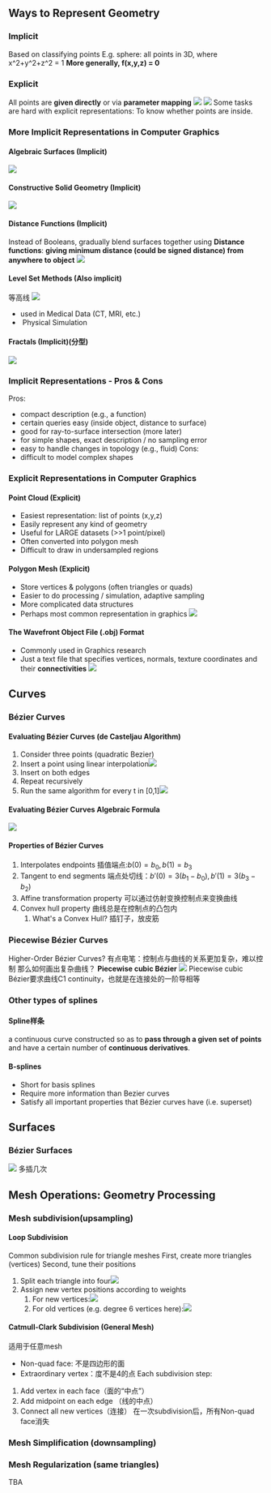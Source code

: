 ## Ways to Represent Geometry
### Implicit
Based on classifying points
E.g. sphere: all points in 3D, where x^2+y^2+z^2 = 1
**More generally, f(x,y,z) = 0**
### Explicit
All points are **given directly** or via **parameter mapping**
![](../../img/Pasted%20image%2020240802011638.png)
![](../../img/Pasted%20image%2020240802011655.png)
Some tasks are hard with explicit representations: To know whether points are inside.

### More Implicit Representations in Computer Graphics
#### Algebraic Surfaces (Implicit)
![](../../img/Pasted%20image%2020240802013733.png)
#### Constructive Solid Geometry (Implicit)
![](../../img/Pasted%20image%2020240802013746.png)
#### Distance Functions (Implicit)
Instead of Booleans, gradually blend surfaces together using **Distance functions**: **giving minimum distance (could be signed distance) from anywhere to object**
![](../../img/Pasted%20image%2020240802013920.png)
#### Level Set Methods (Also implicit)
等高线
![](../../img/Pasted%20image%2020240802014000.png)
- used in Medical Data (CT, MRI, etc.)
-  Physical Simulation
#### Fractals (Implicit)(分型)
![](../../img/Pasted%20image%2020240802014100.png)
### Implicit Representations - Pros & Cons
Pros:
- compact description (e.g., a function)
- certain queries easy (inside object, distance to surface)
- good for ray-to-surface intersection (more later) 
- for simple shapes, exact description / no sampling error 
- easy to handle changes in topology (e.g., fluid) 
Cons:
- difficult to model complex shapes
### Explicit Representations in Computer Graphics
#### Point Cloud (Explicit)
- Easiest representation: list of points (x,y,z)
- Easily represent any kind of geometry
- Useful for LARGE datasets (>>1 point/pixel)
- Often converted into polygon mesh
- Difficult to draw in undersampled regions
#### Polygon Mesh (Explicit)
- Store vertices & polygons (often triangles or quads)
- Easier to do processing / simulation, adaptive sampling
- More complicated data structures
- Perhaps most common representation in graphics
![](../../img/Pasted%20image%2020240802014555.png)
#### The Wavefront Object File (.obj) Format
- Commonly used in Graphics research
- Just a text file that specifies vertices, normals, texture coordinates and their **connectivities**
![](../../img/Pasted%20image%2020240802014627.png)

## Curves
### Bézier Curves
#### Evaluating Bézier Curves (de Casteljau Algorithm)
1. Consider three points (quadratic Bezier)
2. Insert a point using linear interpolation![](../../img/Pasted%20image%2020240812173540.png)
3. Insert on both edges
4. Repeat recursively
5. Run the same algorithm for every t in \[0,1\]![](../../img/Pasted%20image%2020240812173836.png)

#### Evaluating Bézier Curves Algebraic Formula
![](../../img/Pasted%20image%2020240812174449.png)
#### Properties of Bézier Curves
1. Interpolates endpoints 插值端点:$b(0)=b_0, b(1) = b_3$
2. Tangent to end segments 端点处切线：$b'(0)=3(b_1-b_0), b'(1) = 3(b_3-b_2)$
3. Affine transformation property 可以通过仿射变换控制点来变换曲线
4. Convex hull property 曲线总是在控制点的凸包内
	1. What's a Convex Hull? 插钉子，放皮筋

### Piecewise Bézier Curves
Higher-Order Bézier Curves? 有点电笔：控制点与曲线的关系更加复杂，难以控制
那么如何画出复杂曲线？
**Piecewise cubic Bézier**
![](../../img/Pasted%20image%2020240812175921.png)
Piecewise cubic Bézier要求曲线C1 continuity，也就是在连接处的一阶导相等

### Other types of splines
#### Spline样条
a continuous curve constructed so as to **pass through a given set of points** and have a certain number of **continuous derivatives**.
#### B-splines
- Short for basis splines
- Require more information than Bezier curves
- Satisfy all important properties that Bézier curves have (i.e. superset)


## Surfaces
### Bézier Surfaces
![](../../img/Pasted%20image%2020240812180335.png)
多插几次

## Mesh Operations: Geometry Processing
### Mesh subdivision(upsampling)
#### Loop Subdivision
Common subdivision rule for triangle meshes
First, create more triangles (vertices)
Second, tune their positions

1. Split each triangle into four![](../../img/Pasted%20image%2020240815172342.png)
2. Assign new vertex positions according to weights
	1. For new vertices:![](../../img/Pasted%20image%2020240815172402.png)
	2. For old vertices (e.g. degree 6 vertices here):![](../../img/Pasted%20image%2020240815172438.png)
#### Catmull-Clark Subdivision (General Mesh)
适用于任意mesh
- Non-quad face: 不是四边形的面
- Extraordinary vertex：度不是4的点
Each subdivision step: 
1. Add vertex in each face（面的“中点”）
2. Add midpoint on each edge （线的中点）
3. Connect all new vertices（连接）
在一次subdivision后，所有Non-quad face消失
### Mesh Simplification (downsampling)
### Mesh Regularization (same triangles)
TBA